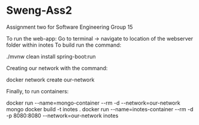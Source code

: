 # Sweng-Ass2
Assignment two for Software Engineering
Group 15

To run the web-app:
Go to terminal -> navigate to location of the webserver folder within inotes
To build run the command:

./mvnw clean install spring-boot:run

Creating our network with the command:

docker network create our-network

Finally, to run containers:

docker run --name=mongo-container --rm -d --network=our-network mongo
docker build -t inotes .
docker run --name=inotes-container --rm -d -p 8080:8080 --network=our-network inotes
